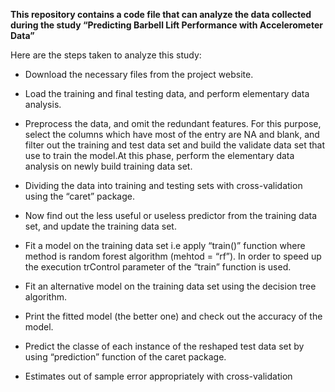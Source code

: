 **This repository contains a code file that can analyze the data collected during the study “Predicting Barbell Lift Performance with Accelerometer Data”**

Here are the steps taken to analyze this study:

- Download the necessary files from the project website.

- Load the training and final testing data, and perform elementary data analysis.

- Preprocess the data, and omit the redundant features. For this purpose, select the columns which have most of the entry are NA and blank, and filter out the training and test data set and build the validate data set that use to train the model.At this phase, perform the elementary data analysis on newly build training data set.

- Dividing the data into training and testing sets with cross-validation using the “caret” package.

- Now find out the less useful or useless predictor from the training data set, and update the training data set.

- Fit a model on the training data set i.e apply “train()” function where method is random forest algorithm (mehtod = “rf”). In order to speed up the execution trControl parameter of the “train” function is used.

- Fit an alternative model on the training data set using the decision tree algorithm.

- Print the fitted model (the better one) and check out the accuracy of the model.

- Predict the classe of each instance of the reshaped test data set by using “prediction” function of the caret package.

- Estimates out of sample error appropriately with cross-validation